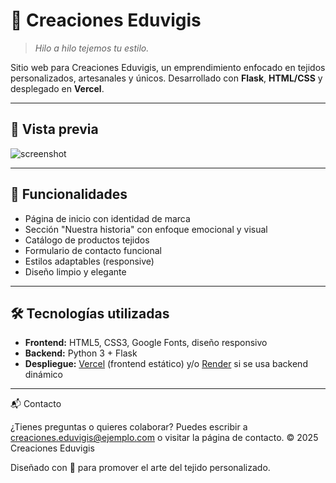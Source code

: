 # 🧶 Creaciones Eduvigis

> *Hilo a hilo tejemos tu estilo.*

Sitio web para Creaciones Eduvigis, un emprendimiento enfocado en tejidos personalizados, artesanales y únicos. Desarrollado con **Flask**, **HTML/CSS** y desplegado en **Vercel**.

---

## 📸 Vista previa

![screenshot](static/img/header.jpg)

---

## 🚀 Funcionalidades

- Página de inicio con identidad de marca
- Sección "Nuestra historia" con enfoque emocional y visual
- Catálogo de productos tejidos
- Formulario de contacto funcional
- Estilos adaptables (responsive)
- Diseño limpio y elegante

---

## 🛠️ Tecnologías utilizadas

- **Frontend:** HTML5, CSS3, Google Fonts, diseño responsivo
- **Backend:** Python 3 + Flask
- **Despliegue:** [Vercel](https://vercel.com/) (frontend estático) y/o [Render](https://render.com/) si se usa backend dinámico

---

📬 Contacto

¿Tienes preguntas o quieres colaborar?
Puedes escribir a creaciones.eduvigis@ejemplo.com o visitar la página de contacto.
© 2025 Creaciones Eduvigis

Diseñado con 💜 para promover el arte del tejido personalizado.
